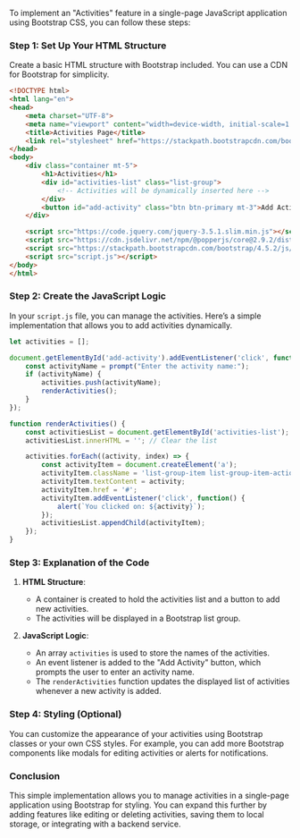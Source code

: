 To implement an "Activities" feature in a single-page JavaScript application using Bootstrap CSS, you can follow these steps:

### Step 1: Set Up Your HTML Structure

Create a basic HTML structure with Bootstrap included. You can use a CDN for Bootstrap for simplicity.

```html
<!DOCTYPE html>
<html lang="en">
<head>
    <meta charset="UTF-8">
    <meta name="viewport" content="width=device-width, initial-scale=1.0">
    <title>Activities Page</title>
    <link rel="stylesheet" href="https://stackpath.bootstrapcdn.com/bootstrap/4.5.2/css/bootstrap.min.css">
</head>
<body>
    <div class="container mt-5">
        <h1>Activities</h1>
        <div id="activities-list" class="list-group">
            <!-- Activities will be dynamically inserted here -->
        </div>
        <button id="add-activity" class="btn btn-primary mt-3">Add Activity</button>
    </div>

    <script src="https://code.jquery.com/jquery-3.5.1.slim.min.js"></script>
    <script src="https://cdn.jsdelivr.net/npm/@popperjs/core@2.9.2/dist/umd/popper.min.js"></script>
    <script src="https://stackpath.bootstrapcdn.com/bootstrap/4.5.2/js/bootstrap.min.js"></script>
    <script src="script.js"></script>
</body>
</html>
```

### Step 2: Create the JavaScript Logic

In your `script.js` file, you can manage the activities. Here’s a simple implementation that allows you to add activities dynamically.

```javascript
let activities = [];

document.getElementById('add-activity').addEventListener('click', function() {
    const activityName = prompt("Enter the activity name:");
    if (activityName) {
        activities.push(activityName);
        renderActivities();
    }
});

function renderActivities() {
    const activitiesList = document.getElementById('activities-list');
    activitiesList.innerHTML = ''; // Clear the list

    activities.forEach((activity, index) => {
        const activityItem = document.createElement('a');
        activityItem.className = 'list-group-item list-group-item-action';
        activityItem.textContent = activity;
        activityItem.href = '#';
        activityItem.addEventListener('click', function() {
            alert(`You clicked on: ${activity}`);
        });
        activitiesList.appendChild(activityItem);
    });
}
```

### Step 3: Explanation of the Code

1. **HTML Structure**: 
   - A container is created to hold the activities list and a button to add new activities.
   - The activities will be displayed in a Bootstrap list group.

2. **JavaScript Logic**:
   - An array `activities` is used to store the names of the activities.
   - An event listener is added to the "Add Activity" button, which prompts the user to enter an activity name.
   - The `renderActivities` function updates the displayed list of activities whenever a new activity is added.

### Step 4: Styling (Optional)

You can customize the appearance of your activities using Bootstrap classes or your own CSS styles. For example, you can add more Bootstrap components like modals for editing activities or alerts for notifications.

### Conclusion

This simple implementation allows you to manage activities in a single-page application using Bootstrap for styling. You can expand this further by adding features like editing or deleting activities, saving them to local storage, or integrating with a backend service.